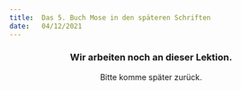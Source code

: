 ```yaml
---
title:  Das 5. Buch Mose in den späteren Schriften
date:   04/12/2021
---
```


### <center>Wir arbeiten noch an dieser Lektion.</center>
<center>Bitte komme später zurück.</center>